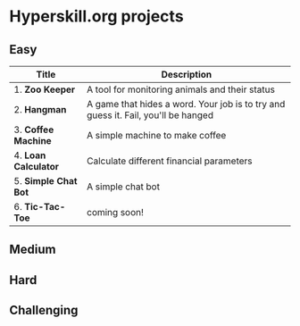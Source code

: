 # Hyperskill.org projects

## Easy

|Title|Description|
|-----|-----------|
|1. **Zoo Keeper**|A tool for monitoring animals and their status|
|2. **Hangman**|A game that hides a word. Your job is to try and guess it. Fail, you'll be hanged|
|3. **Coffee Machine**|A simple machine to make coffee|
|4. **Loan Calculator**|Calculate different financial parameters|
|5. **Simple Chat Bot**| A simple chat bot|
|6. **Tic-Tac-Toe**| coming soon!|

## Medium


## Hard


## Challenging


